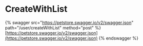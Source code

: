 # CreateWithList

{% swagger src="https://petstore.swagger.io/v2/swagger.json" path="/user/createWithList" method="post" %}
[https://petstore.swagger.io/v2/swagger.json](https://petstore.swagger.io/v2/swagger.json)
{% endswagger %}
